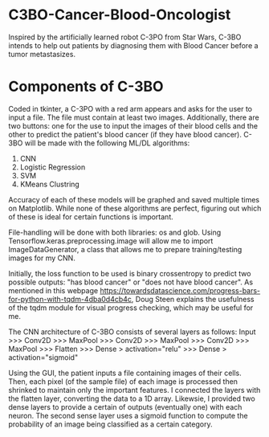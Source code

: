 # C3BO-Cancer-Blood-Oncologist
Inspired by the artificially learned robot C-3PO from Star Wars, C-3BO intends to help out patients by diagnosing them with Blood Cancer before a tumor metastasizes.


# Components of C-3BO
Coded in tkinter, a C-3PO with a red arm appears and asks for the user to input a file. The file must contain at least two images.
Additionally, there are two buttons: one for the use to input the images of their blood cells and the other to predict the patient's blood cancer (if they have blood cancer).
C-3BO will be made with the following ML/DL algorithms:

1. CNN
2. Logistic Regression
3. SVM
4. KMeans Clustring

Accuracy of each of these models will be graphed and saved multiple times on Matplotlib. While none of these algorithms are perfect, figuring out which of these is ideal for certain functions is important.

File-handling will be done with both libraries: os and glob.
Using Tensorflow.keras.preprocessing.image will allow me to import ImageDataGenerator, a class that allows me to prepare training/testing images for my CNN.

Initially, the loss function to be used is binary crossentropy to predict two possible outputs: "has blood cancer" or "does not have blood cancer".
As mentioned in this webpage https://towardsdatascience.com/progress-bars-for-python-with-tqdm-4dba0d4cb4c, Doug Steen explains the usefulness of the tqdm module for visual progress checking, which may be useful for me.

The CNN architecture of C-3BO consists of several layers as follows:
Input >>> Conv2D >>> MaxPool >>> Conv2D >>> MaxPool >>> Conv2D >>> MaxPool >>> Flatten >>> Dense > activation="relu" >>> Dense > activation="sigmoid"

Using the GUI, the patient inputs a file containing images of their cells.
Then, each pixel (of the sample file) of each image is processed then shrinked to maintain only the important features.
I connected the layers with the flatten layer, converting the data to a 1D array.
Likewsie, I provided two dense layers to provide a certain of outputs (eventually one) with each neuron.
The second sense layer uses a sigmoid function to compute the probability of an image being classified as a certain category.
